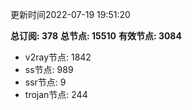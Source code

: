 更新时间2022-07-19 19:51:20

**总订阅: 378**
**总节点: 15510**
**有效节点: 3084**
- v2ray节点: 1842
- ss节点: 989
- ssr节点: 9
- trojan节点: 244
